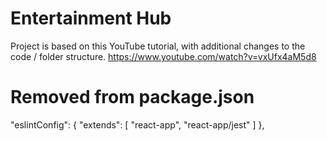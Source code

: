 # Entertainment Hub

Project is based on this YouTube tutorial, with additional changes to the code / folder structure.
https://www.youtube.com/watch?v=vxUfx4aM5d8


# Removed from package.json
  "eslintConfig": {
    "extends": [
      "react-app",
      "react-app/jest"
    ]
  },